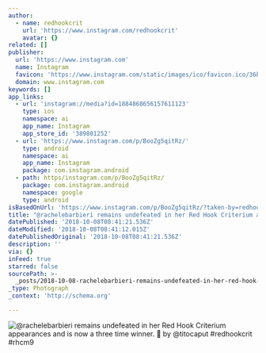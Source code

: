 ```yaml
---
author:
  - name: redhookcrit
    url: 'https://www.instagram.com/redhookcrit'
    avatar: {}
related: []
publisher:
  url: 'https://www.instagram.com'
  name: Instagram
  favicon: 'https://www.instagram.com/static/images/ico/favicon.ico/36b3ee2d91ed.ico'
  domain: www.instagram.com
keywords: []
app_links:
  - url: 'instagram://media?id=1884868656157611123'
    type: ios
    namespace: ai
    app_name: Instagram
    app_store_id: '389801252'
  - url: 'https://www.instagram.com/p/BooZg5qitRz/'
    type: android
    namespace: ai
    app_name: Instagram
    package: com.instagram.android
  - path: https/instagram.com/p/BooZg5qitRz/
    package: com.instagram.android
    namespace: google
    type: android
isBasedOnUrl: 'https://www.instagram.com/p/BooZg5qitRz/?taken-by=redhookcrit'
title: "@rachelebarbieri remains undefeated in her Red Hook Criterium appearances and is now a three time winner. \uD83C\uDFA5 by @titocaput #redhookcrit #rhcm9"
datePublished: '2018-10-08T08:41:21.536Z'
dateModified: '2018-10-08T08:41:12.015Z'
datePublishedOriginal: '2018-10-08T08:41:21.536Z'
description: ''
via: {}
inFeed: true
starred: false
sourcePath: >-
  _posts/2018-10-08-rachelebarbieri-remains-undefeated-in-her-red-hook-criteriu.md
_type: Photograph
_context: 'http://schema.org'

---
```

![@rachelebarbieri remains undefeated in her Red Hook Criterium appearances and is now a three time winner.  by @titocaput #redhookcrit #rhcm9](https://scontent-iad3-1.cdninstagram.com/vp/db8d4cec4cb67d155cfeba23703b475b/5BBDC479/t51.2885-15/sh0.08/e35/s640x640/41368444_312819945973575_459413006423491478_n.jpg)